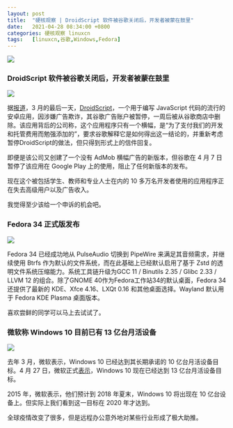 ```yaml
---
layout: post
title:	"硬核观察 | DroidScript 软件被谷歌关闭后，开发者被蒙在鼓里"
date:	2021-04-28 08:34:00 +0800 
categories:	硬核观察 linuxcn 
tags:	[linuxcn,谷歌,Windows,Fedora]
---
```



![](/Asserts/Images//attachment/album/202104/28/083237xt545jj1tbt5a9l1.jpg)


### DroidScript 软件被谷歌关闭后，开发者被蒙在鼓里


![](/Asserts/Images//attachment/album/202104/28/083250vc0yzwiyuiemiqe5.jpg)


据[报道](https://www.theregister.com/2021/04/27/droidscript_google_ban/)，3 月的最后一天，[DroidScript](https://droidscript.org/)，一个用于编写 JavaScript 代码的流行的安卓应用，因涉嫌广告欺诈，其谷歌广告账户被暂停，一周后被从谷歌商店中删除。该应用背后的公司称，这个应用程序只有一个横幅，是“为了支付我们的开发和托管费用而勉强添加的”，要求谷歌解释它是如何得出这一结论的，并重新考虑暂停DroidScript的做法，但只得到形式上的信件回复。


即便是该公司又创建了一个没有 AdMob 横幅广告的新版本，但谷歌在 4 月 7 日暂停了该应用在 Google Play 上的使用，阻止了任何新版本的发布。


现在这个被包括学生、教师和专业人士在内的 10 多万名开发者使用的应用程序正在失去高级用户以及广告收入。


我觉得至少该给一个申诉的机会吧。


### Fedora 34 正式版发布


![](/Asserts/Images//attachment/album/202104/28/083324jxd5bxnb7xo5cbbn.jpg)


Fedora 34 已经成功地从 PulseAudio 切换到 PipeWire 来满足其音频需求，并继续使用 Btrfs 作为默认的文件系统，而在此基础上已经默认启用了基于 Zstd 的透明文件系统压缩能力。系统工具链升级为GCC 11 / Binutils 2.35 / Glibc 2.33 / LLVM 12 的组合。除了GNOME 40作为Fedora工作站34的默认桌面，Fedora 34 还提供了最新的 KDE、Xfce 4.16、LXQt 0.16 和其他桌面选择。Wayland 默认用于 Fedora KDE Plasma 桌面版本。


喜欢尝鲜的同学可以马上去试试了。


### 微软称 Windows 10 目前已有 13 亿台月活设备


![](/Asserts/Images//attachment/album/202104/28/083402j7i7vwikiwcfww6i.jpg)


去年 3 月，微软表示，Windows 10 已经达到其长期承诺的 10 亿台月活设备目标。4 月 27 日，微软正式[表示](https://www.zdnet.com/article/microsoft-says-windows-10-now-on-1-3-billion-monthly-active-devices/)，Windows 10 现在已经达到 13 亿台月活设备目标。


2015 年，微软表示，他们预计到 2018 年夏末，Windows 10 将出现在 10 亿台设备上。但实际上我们看到这一目标在 2020 年才达到。


全球疫情改变了很多，但是远程办公意外地对某些行业形成了极大助推。

